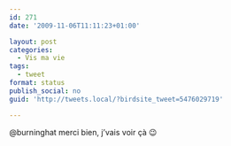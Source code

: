 ```yaml
---
id: 271
date: '2009-11-06T11:11:23+01:00'

layout: post
categories:
  - Vis ma vie
tags:
  - tweet
format: status
publish_social: no
guid: 'http://tweets.local/?birdsite_tweet=5476029719'

---
```


@burninghat merci bien, j’vais voir çà 😉